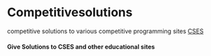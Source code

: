 # Competitivesolutions
competitive solutions to various competitive programming sites [CSES](https://cses.fi/problemset/) 
#### Give Solutions to CSES and other educational sites 
